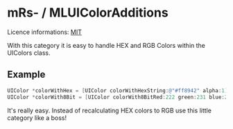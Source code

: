 mRs- / MLUIColorAdditions
=========================

Licence informations: [MIT](https://github.com/mRs-/MLUIColorAdditions/blob/master/LICENCE)

With this category it is easy to handle HEX and RGB Colors within the UIColors class.

Example
-------
``` objective-c
UIColor *colorWithHex = [UIColor colorWithHexString:@"#ff8942" alpha:1];
UIColor *colorWith8Bit = [UIColor colorWith8BitRed:222 green:231 blue:231 alpha:1];
```

It's really easy. Instead of recalculating HEX colors to RGB use this little category like a boss!
